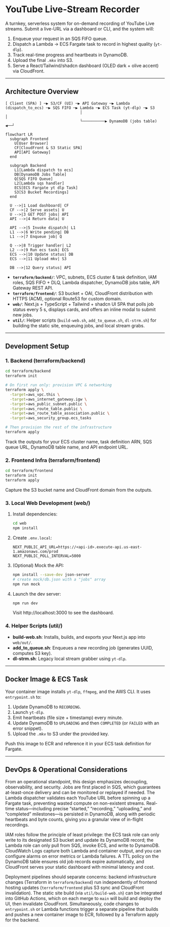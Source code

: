 # YouTube Live-Stream Recorder

A turnkey, serverless system for on-demand recording of YouTube Live streams. Submit a live-URL via a dashboard or CLI, and the system will:

1. Enqueue your request in an SQS FIFO queue.  
2. Dispatch a Lambda → ECS Fargate task to record in highest quality (`yt-dlp`).  
3. Track real-time progress and heartbeats in DynamoDB.  
4. Upload the final `.mkv` into S3.  
5. Serve a React/Tailwind/shadcn dashboard (OLED dark + olive accent) via CloudFront.

---

## Architecture Overview

```text
[ Client (SPA) ] ─▶ S3/CF (UI) ─▶ API Gateway ─▶ Lambda (dispatch_to_ecs) ─▶ SQS FIFO ─▶ Lambda ─▶ ECS Task (yt-dlp) ─▶ S3
                                 │                                     │
                                 └──────────▶ DynamoDB (jobs table) ◀──┘
```

```mermaid
flowchart LR
  subgraph Frontend
    U[User Browser]
    CF[CloudFront & S3 Static SPA]
    API[API Gateway]
  end

  subgraph Backend
    L1[Lambda dispatch to ecs]
    DB[DynamoDB Jobs Table]
    Q[SQS FIFO Queue]
    L2[Lambda sqs handler]
    ECS[ECS Fargate yt dlp Task]
    S3[S3 Bucket Recordings]
  end

  U -->|1 Load dashboard| CF
  CF -->|2 Serve assets| U
  U -->|3 GET POST jobs| API
  API -->|4 Return data| U

  API -->|5 Invoke dispatch| L1
  L1 -->|6 Write pending| DB
  L1 -->|7 Enqueue job| Q

  Q -->|8 Trigger handler| L2
  L2 -->|9 Run ecs task| ECS
  ECS -->|10 Update status| DB
  ECS -->|11 Upload mkv| S3

  DB -->|12 Query status| API
```

- **`terraform/backend/`**: VPC, subnets, ECS cluster & task definition, IAM roles, SQS FIFO + DLQ, Lambda dispatcher, DynamoDB jobs table, API Gateway REST API.  
- **`terraform/frontend/`**: S3 bucket + OAI, CloudFront distribution with HTTPS (ACM), optional Route53 for custom domain.  
- **`web/`**: Next.js + TypeScript + Tailwind + shadcn UI SPA that polls job status every 5 s, displays cards, and offers an inline modal to submit new jobs.  
- **`util/`**: Helper scripts (`build-web.sh`, `add_to_queue.sh`, `dl-strm.sh`) for building the static site, enqueuing jobs, and local stream grabs.

---

## Development Setup

### 1. Backend (terraform/backend)

```bash
cd terraform/backend
terraform init

# On first run only: provision VPC & networking
terraform apply \
  -target=aws_vpc.this \
  -target=aws_internet_gateway.igw \
  -target=aws_public_subnet.public \
  -target=aws_route_table.public \
  -target=aws_route_table_association.public \
  -target=aws_security_group.ecs_tasks

# Then provision the rest of the infrastructure
terraform apply
```

Track the outputs for your ECS cluster name, task definition ARN, SQS queue URL, DynamoDB table name, and API endpoint URL.

### 2. Frontend Infra (terraform/frontend)

```bash
cd terraform/frontend
terraform init
terraform apply
```

Capture the S3 bucket name and CloudFront domain from the outputs.

### 3. Local Web Development (web/)

1. Install dependencies:
   ```bash
   cd web
   npm install
   ```
2. Create `.env.local`:
   ```env
   NEXT_PUBLIC_API_URL=https://<api-id>.execute-api.us-east-1.amazonaws.com/prod
   NEXT_PUBLIC_POLL_INTERVAL=5000
   ```
3. (Optional) Mock the API:
   ```bash
   npm install --save-dev json-server
   # create mock/db.json with a "jobs" array
   npm run mock
   ```
4. Launch the dev server:
   ```bash
   npm run dev
   ```
   Visit http://localhost:3000 to see the dashboard.

### 4. Helper Scripts (util/)

- **build-web.sh**: Installs, builds, and exports your Next.js app into `web/out/`.  
- **add_to_queue.sh**: Enqueues a new recording job (generates UUID, computes S3 key).  
- **dl-strm.sh**: Legacy local stream grabber using `yt-dlp`.

---

## Docker Image & ECS Task

Your container image installs `yt-dlp`, `ffmpeg`, and the AWS CLI. It uses `entrypoint.sh` to:

1. Update DynamoDB to `RECORDING`.  
2. Launch `yt-dlp`.  
3. Emit heartbeats (file size + timestamp) every minute.  
4. Update DynamoDB to `UPLOADING` and then `COMPLETED` (or `FAILED` with an error snippet).  
5. Upload the `.mkv` to S3 under the provided key.

Push this image to ECR and reference it in your ECS task definition for Fargate.

---

## DevOps & Operational Considerations

From an operational standpoint, this design emphasizes decoupling, observability, and security. Jobs are first placed in SQS, which guarantees at-least-once delivery and can be monitored or replayed if needed. The Lambda dispatcher validates each YouTube URL before spinning up a Fargate task, preventing wasted compute on non-existent streams. Real-time status—including precise “started,” “recording,” “uploading,” and “completed” milestones—is persisted in DynamoDB, along with periodic heartbeats and byte counts, giving you a granular view of in-flight recordings.

IAM roles follow the principle of least privilege: the ECS task role can only write to its designated S3 bucket and update its DynamoDB record; the Lambda role can only pull from SQS, invoke ECS, and write to DynamoDB. CloudWatch Logs capture both Lambda and container output, and you can configure alarms on error metrics or Lambda failures. A TTL policy on the DynamoDB table ensures old job records expire automatically, and CloudFront serves your static dashboard with minimal latency and cost.

Deployment pipelines should separate concerns: backend infrastructure changes (Terraform in `terraform/backend`) run independently of frontend hosting updates (`terraform/frontend` plus S3 sync and CloudFront invalidation). The static site build (via `util/build-web.sh`) can be integrated into GitHub Actions, which on each merge to `main` will build and deploy the UI, then invalidate CloudFront. Simultaneously, code changes to `entrypoint.sh` or Lambda functions trigger a separate pipeline that builds and pushes a new container image to ECR, followed by a Terraform apply for the backend.
